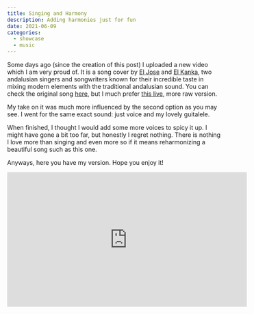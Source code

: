 ```yaml
---
title: Singing and Harmony
description: Adding harmonies just for fun
date: 2021-06-09
categories:
  - showcase
  - music
---
```


Some days ago (since the creation of this post) I uploaded a new video which I am very proud of. It is a song cover by [El Jose](https://open.spotify.com/artist/2bYHojIdnEKALvN2TZ3zrP?si=lXXM84jnTNCuKajT7w2T5Q&dl_branch=1) and [El Kanka](https://open.spotify.com/artist/4Byu6VBhuMYzcoIUrIyLuL?si=nBOdyT1dQYm8mwjG6VwMtg&dl_branch=1), two andalusian singers and songwriters known for their incredible taste in mixing modern elements with the traditional andalusian sound. You can check the original song [here](https://open.spotify.com/track/2yvUa42t8I1vSTn51Ex29r?si=8e2873f3fa7148f3), but I much prefer [this live](https://www.youtube.com/watch?v=ZLGqlcv0yUQ), more raw version.

My take on it was much more influenced by the second option as you may see. I went for the same exact sound: just voice and my lovely guitalele.

When finished, I thought I would add some more voices to spicy it up. I might have gone a bit too far, but honestly I regret nothing. There is nothing I love more than singing and even more so if it means reharmonizing a beautiful song such as this one.

Anyways, here you have my version. Hope you enjoy it!

<iframe width="560" height="315" src="https://www.youtube.com/embed/VpQCJBG70V4" title="YouTube video player" frameborder="0" allow="accelerometer; autoplay; clipboard-write; encrypted-media; gyroscope; picture-in-picture" allowfullscreen></iframe>
